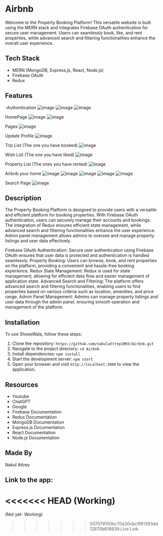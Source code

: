 # Airbnb

Welcome to the Property Booking Platform! This versatile website is built using the MERN stack and integrates Firebase OAuth authentication for secure user management. Users can seamlessly book, like, and rent properties, while advanced search and filtering functionalities enhance the overall user experience.

## Tech Stack
- MERN (MongoDB, Express.js, React, Node.js)
- Firebase OAuth
- Redux

## Features
-Authentication
![image](https://github.com/nakulattrey2003/Airbnb/assets/101697066/06c42e31-4a61-4206-9340-1d42f0a8fb39)
![image](https://github.com/nakulattrey2003/Airbnb/assets/101697066/3dc64f62-6dbb-41f6-9c75-96744c8e1aed)
![image](https://github.com/nakulattrey2003/Airbnb/assets/101697066/d8c42e64-52ed-4ef3-a9f9-2301d95c6f4a)

HomePage
![image](https://github.com/nakulattrey2003/Airbnb/assets/101697066/aa57ad9b-f169-4026-a452-f2dc3725865d)
![image](https://github.com/nakulattrey2003/Airbnb/assets/101697066/ac0fcd1d-fdf1-4949-902c-53c697bb0484)

Pages
![image](https://github.com/nakulattrey2003/Airbnb/assets/101697066/f9ee07d9-d9f3-4eaa-bfcd-6a5162613d5a)

Update Profile
![image](https://github.com/nakulattrey2003/Airbnb/assets/101697066/8b62c802-ab61-43b9-9d62-d68f3cb4915c)

Trip List (The one you have booked)
![image](https://github.com/nakulattrey2003/Airbnb/assets/101697066/a8f5caf5-ea31-4fa5-b2c7-a23b264a70c4)

Wish List (The one you have liked)
![image](https://github.com/nakulattrey2003/Airbnb/assets/101697066/bd6ffb0c-9607-4e19-90b2-4600ce6b7093)

Property List (The ones you have rented)
![image](https://github.com/nakulattrey2003/Airbnb/assets/101697066/c22c1e8b-f8b1-4ae1-8100-80883f586606)

Airbnb your home
![image](https://github.com/nakulattrey2003/Airbnb/assets/101697066/3c29f15c-2e7d-4b8b-bc78-03da04daadd9)
![image](https://github.com/nakulattrey2003/Airbnb/assets/101697066/21f7597c-01d5-40af-af9a-4d83ce511684)
![image](https://github.com/nakulattrey2003/Airbnb/assets/101697066/47c19c3f-213c-4f16-afb5-1ab2ce95b637)
![image](https://github.com/nakulattrey2003/Airbnb/assets/101697066/3e9a8cf9-0ffc-4898-9177-7de6023b51d1)
![image](https://github.com/nakulattrey2003/Airbnb/assets/101697066/f1a19234-5be3-444a-9011-8ba574a12baa)

Search Page
![image](https://github.com/nakulattrey2003/Airbnb/assets/101697066/d3af172b-bd6d-4a14-a51d-7adb1877ce07)


## Description
The Property Booking Platform is designed to provide users with a versatile and efficient platform for booking properties. With Firebase OAuth authentication, users can securely manage their accounts and bookings. The integration of Redux ensures efficient state management, while advanced search and filtering functionalities enhance the user experience. Admin panel management allows admins to oversee and manage property listings and user data effectively.

Firebase OAuth Authentication: Secure user authentication using Firebase OAuth ensures that user data is protected and authentication is handled seamlessly.
Property Booking: Users can browse, book, and rent properties on the platform, providing a convenient and hassle-free booking experience.
Redux State Management: Redux is used for state management, allowing for efficient data flow and easier management of application state.
Advanced Search and Filtering: The platform offers advanced search and filtering functionalities, enabling users to find properties based on various criteria such as location, amenities, and price range.
Admin Panel Management: Admins can manage property listings and user data through the admin panel, ensuring smooth operation and management of the platform.

## Installation

To use ShoesWala, follow these steps:

1. Clone the repository: `https://github.com/nakulattrey2003/Airbnb.git`
2. Navigate to the project directory: `cd Airbnb`
3. Install dependencies: `npm install`
4. Start the development server: `npm start`
5. Open your browser and visit `http://localhost:3000` to view the application.

## Resources
- Youtube
- ChatGPT
- Google
- Firebase Documentation
- Redux Documentation
- MongoDB Documentation
- Express.js Documentation
- React Documentation
- Node.js Documentation

## Made By
Nakul Attrey

## Link to the app: 
<<<<<<< HEAD
(Working)
=======
(Not yet- Working)
>>>>>>> 007079150bc70a30cbc1f61393dd12870b618839
Live Link 

